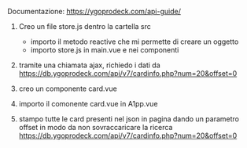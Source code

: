 



Documentazione:
https://ygoprodeck.com/api-guide/

1. Creo un file store.js dentro la cartella src
    - importo il metodo reactive che mi permette di creare un oggetto 
    - importo store.js in main.vue e nei componenti

2. tramite una chiamata ajax, richiedo i dati da https://db.ygoprodeck.com/api/v7/cardinfo.php?num=20&offset=0

3. creo un componente card.vue

4. importo il comonente card.vue in A1pp.vue

5. stampo tutte le card presenti nel json in pagina dando un parametro offset in modo da non sovraccaricare la ricerca
https://db.ygoprodeck.com/api/v7/cardinfo.php?num=20&offset=0